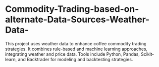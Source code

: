 # Commodity-Trading-based-on-alternate-Data-Sources-Weather-Data-
This project uses weather data to enhance coffee commodity trading strategies. It combines rule-based and machine learning approaches, integrating weather and price data. Tools include Python, Pandas, Scikit-learn, and Backtrader for modeling and backtesting strategies.
